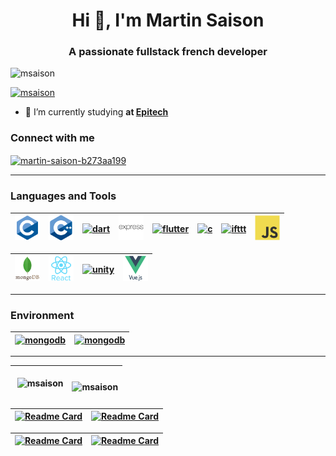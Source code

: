 <!-- ## Hello, there! 👋

---


#### Languages and tools:

<p align="left"> <a href="https://www.cprogramming.com/" target="_blank" rel="noreferrer"> <img src="https://raw.githubusercontent.com/devicons/devicon/master/icons/c/c-original.svg" alt="c" width="40" height="40"/> </a> <a href="https://www.w3schools.com/cpp/" target="_blank" rel="noreferrer"> <img src="https://raw.githubusercontent.com/devicons/devicon/master/icons/cplusplus/cplusplus-original.svg" alt="cplusplus" width="40" height="40"/> </a> <a href="https://dart.dev" target="_blank" rel="noreferrer"> <img src="https://www.vectorlogo.zone/logos/dartlang/dartlang-icon.svg" alt="dart" width="40" height="40"/> </a> <a href="https://expressjs.com" target="_blank" rel="noreferrer"> <img src="https://raw.githubusercontent.com/devicons/devicon/master/icons/express/express-original-wordmark.svg" alt="express" width="40" height="40"/> </a> <a href="https://flutter.dev" target="_blank" rel="noreferrer"> <img src="https://www.vectorlogo.zone/logos/flutterio/flutterio-icon.svg" alt="flutter" width="40" height="40"/> </a> <a href="https://ifttt.com/" target="_blank" rel="noreferrer"> <img src="https://www.vectorlogo.zone/logos/ifttt/ifttt-ar21.svg" alt="ifttt" width="40" height="40"/> </a> <a href="https://developer.mozilla.org/en-US/docs/Web/JavaScript" target="_blank" rel="noreferrer"> <img src="https://raw.githubusercontent.com/devicons/devicon/master/icons/javascript/javascript-original.svg" alt="javascript" width="40" height="40"/> </a> <a href="https://www.mongodb.com/" target="_blank" rel="noreferrer"> <img src="https://raw.githubusercontent.com/devicons/devicon/master/icons/mongodb/mongodb-original-wordmark.svg" alt="mongodb" width="40" height="40"/> </a> <a href="https://reactjs.org/" target="_blank" rel="noreferrer"> <img src="https://raw.githubusercontent.com/devicons/devicon/master/icons/react/react-original-wordmark.svg" alt="react" width="40" height="40"/> </a> <a href="https://unity.com/" target="_blank" rel="noreferrer"> <img src="https://www.vectorlogo.zone/logos/unity3d/unity3d-icon.svg" alt="unity" width="40" height="40"/> </a> <a href="https://vuejs.org/" target="_blank" rel="noreferrer"> <img src="https://raw.githubusercontent.com/devicons/devicon/master/icons/vuejs/vuejs-original-wordmark.svg" alt="vuejs" width="40" height="40"/> </a> </p>

---


#### Stats:

| ![Martin Saison's GitHub stats](https://github-readme-stats.vercel.app/api?username=msaison&show_icons=true&theme=radical&title_color=ff6421&bg_color=fffff&text_color=111111) | [![Top Langs](https://github-readme-stats.vercel.app/api/top-langs/?username=msaison&layout=compact&title_color=ff6421&bg_color=fffff&text_color=111111)](https://github.com/msaison) |
|-|-|



<p align="left"> <img src="https://komarev.com/ghpvc/?username=msaison&label=Profile%20views&color=0e75b6&style=flat" alt="msaison" /> </p> -->




<h1 align="center">Hi 👋, I'm Martin Saison</h1>
<h3 align="center">A passionate fullstack french developer</h3>


<p align="left"> <img src="https://komarev.com/ghpvc/?username=msaison&label=Profile%20views&color=0e75b6&style=flat" alt="msaison" /> </p>

<p align="left"> <a href="https://github.com/ryo-ma/github-profile-trophy"><img src="https://github-profile-trophy.vercel.app/?username=msaison" alt="msaison" /></a> </p>

- 🌱 I’m currently studying **at [Epitech](https://www.epitech.eu/fr/)**

<h3 align="left">Connect with me</h3>
<p align="left">
<a href="https://linkedin.com/in/martin-saison-b273aa199" target="blank"><img align="center" src="https://raw.githubusercontent.com/rahuldkjain/github-profile-readme-generator/master/src/images/icons/Social/linked-in-alt.svg" alt="martin-saison-b273aa199" height="30" width="40" /></a>

</p>

****


<h3 align="left">Languages and Tools</h3>

| <a href="https://www.cprogramming.com/" target="_blank" rel="noreferrer"> <img src="https://raw.githubusercontent.com/devicons/devicon/master/icons/c/c-original.svg" alt="c" width="40" height="40"/> </a> | <a href="https://www.w3schools.com/cpp/" target="_blank" rel="noreferrer"> <img src="https://raw.githubusercontent.com/devicons/devicon/master/icons/cplusplus/cplusplus-original.svg" alt="cplusplus" width="40" height="40"/> </a> | <a href="https://dart.dev" target="_blank" rel="noreferrer"> <img src="https://www.vectorlogo.zone/logos/dartlang/dartlang-icon.svg" alt="dart" width="40" height="40"/> </a> |  <a href="https://expressjs.com" target="_blank" rel="noreferrer"> <img src="https://raw.githubusercontent.com/devicons/devicon/master/icons/express/express-original-wordmark.svg" alt="express" width="40" height="40"/> </a>| <a href="https://flutter.dev" target="_blank" rel="noreferrer"> <img src="https://www.vectorlogo.zone/logos/flutterio/flutterio-icon.svg" alt="flutter" width="40" height="40"/> </a> | <a href="https://firebase.google.com/" target="_blank" rel="noreferrer"> <img src="https://cdn.worldvectorlogo.com/logos/firebase-1.svg" alt="c" width="40" height="40"/> </a> | <a href="https://ifttt.com/" target="_blank" rel="noreferrer"> <img src="https://www.vectorlogo.zone/logos/ifttt/ifttt-ar21.svg" alt="ifttt" width="40" height="40"/> </a> |<a href="https://developer.mozilla.org/en-US/docs/Web/JavaScript" target="_blank" rel="noreferrer"> <img src="https://raw.githubusercontent.com/devicons/devicon/master/icons/javascript/javascript-original.svg" alt="javascript" width="40" height="40"/> </a>
|-|-|-|-|-|-|-|-|

<!-- || || |  -->
|<a href="https://www.mongodb.com/" target="_blank" rel="noreferrer"> <img src="https://raw.githubusercontent.com/devicons/devicon/master/icons/mongodb/mongodb-original-wordmark.svg" alt="mongodb" width="40" height="40"/> </a> |<a href="https://reactjs.org/" target="_blank" rel="noreferrer"> <img src="https://raw.githubusercontent.com/devicons/devicon/master/icons/react/react-original-wordmark.svg" alt="react" width="40" height="40"/> </a>|<a href="https://unity.com/" target="_blank" rel="noreferrer"> <img src="https://www.vectorlogo.zone/logos/unity3d/unity3d-icon.svg" alt="unity" width="40" height="40"/> </a>|<a href="https://vuejs.org/" target="_blank" rel="noreferrer"> <img src="https://raw.githubusercontent.com/devicons/devicon/master/icons/vuejs/vuejs-original-wordmark.svg" alt="vuejs" width="40" height="40"/> </a>|
|-|-|-|-|

****

### Environment

|<a href="https://www.linux.org/" target="_blank" rel="noreferrer"> <img src="https://upload.wikimedia.org/wikipedia/commons/thumb/2/22/MacOS_logo_%282017%29.svg/800px-MacOS_logo_%282017%29.svg.png" alt="mongodb" width="40" height="40"/> </a> |<a href="https://www.apple.com/fr/macos/monterey/" target="_blank" rel="noreferrer"> <img src="https://seeklogo.com/images/L/Linux_Tux-logo-C71CF0DDAA-seeklogo.com.png" alt="mongodb" width="40" height="40"/> </a>|
|-|-|

<!-- || || | -->
****

| <p>&nbsp;<img align="center" src="https://github-readme-stats.vercel.app/api?username=msaison&show_icons=true&locale=en" alt="msaison" /></p> | <p><img align="left" src="https://github-readme-stats.vercel.app/api/top-langs?username=msaison&show_icons=true&locale=en&layout=compact" alt="msaison" /></p> |
|-|-|


|[![Readme Card](https://github-readme-stats.vercel.app/api/pin/?username=msaison&repo=AREA)](https://github.com/msaison/AREA)|[![Readme Card](https://github-readme-stats.vercel.app/api/pin/?username=msaison&repo=Gaspill-App)](https://github.com/msaison/Gaspill-App)|
|-|-|

|[![Readme Card](https://github-readme-stats.vercel.app/api/pin/?username=msaison&repo=Redditech)](https://github.com/msaison/Redditech)|[![Readme Card](https://github-readme-stats.vercel.app/api/pin/?username=msaison&repo=Indiestudio---EPITECH-PROJECT)](https://github.com/msaison/Indiestudio---EPITECH-PROJECT)|
|-|-|

<!-- 
<p><img align="center" src="https://github-readme-streak-stats.herokuapp.com/?user=msaison&" alt="msaison" /></p> -->
